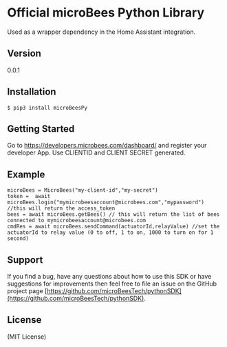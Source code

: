 Official microBees Python Library
===============================

Used as a wrapper dependency in the Home Assistant integration.

Version
-------

0.0.1

Installation
------------

    $ pip3 install microBeesPy

Getting Started
---------------
Go to https://developers.microbees.com/dashboard/ and register your developer App.
Use CLIENTID and CLIENT SECRET generated.

Example
---------------
```
microBees = MicroBees("my-client-id","my-secret")
token =  await microBees.login("mymicrobeesaccount@microbees.com","mypassword") //this will return the access_token
bees = await microBees.getBees() // this will return the list of bees connected to mymicrobeesaccount@microbees.com
cmdRes = await microBees.sendCommand(actuatorId,relayValue) //set the actuatorId to relay value (0 to off, 1 to on, 1000 to turn on for 1 second)
```


Support
-------
If you find a bug, have any questions about how to use this SDK or have suggestions for improvements then feel free to
file an issue on the GitHub project page [https://github.com/microBeesTech/pythonSDK](https://github.com/microBeesTech/pythonSDK).

License
-------
(MIT License)
